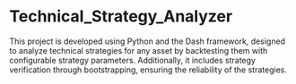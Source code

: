 # Technical_Strategy_Analyzer
This project is developed using Python and the Dash framework, designed to analyze technical strategies for any asset by backtesting them with configurable strategy parameters. Additionally, it includes strategy verification through bootstrapping, ensuring the reliability of the strategies.
